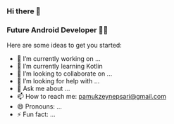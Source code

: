 ### Hi there 👋
### Future Android Developer 💪💪



Here are some ideas to get you started:

- 🔭 I’m currently working on ...
- 🌱 I’m currently learning Kotlin
- 👯 I’m looking to collaborate on ...
- 🤔 I’m looking for help with ...
- 💬 Ask me about ...
- 📫 How to reach me: pamukzeynepsari@gmail.com
- 😄 Pronouns: ...
- ⚡ Fun fact: ...

